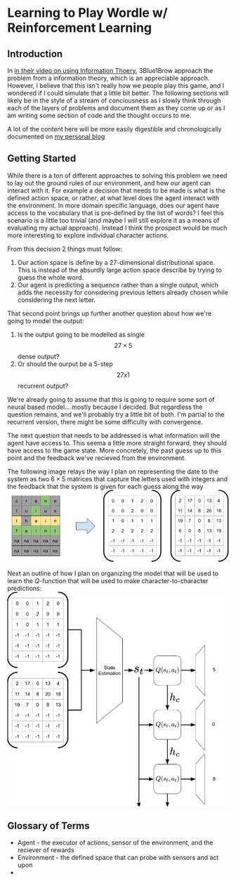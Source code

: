 # Learning to Play Wordle w/ Reinforcement Learning

## Introduction

In [in their video on using Information Thoery](https://www.youtube.com/watch?v=v68zYyaEmEA), 3Blue1Brow approach the 
problem from a information theory, which is an appreciable approach. However, I believe that this isn't really how we 
people play this game, and I wondered if I could simulate that a little bit better. The following sections will likely 
be in the style of a stream of conciousness as I slowly think through each of the layers of problems and document them
as they come up or as I am writing some section of code and the thought occurs to me.

A lot of the content here will be more easily digestible and chronologically documented on [my personal blog](httpsL//vardulov.github.io/posts/2022/02/wordle-rl-part1)

## Getting Started

While there is a ton of different approaches to solving this problem we need to lay out the ground rules of our environment, 
and how our agent can interact with it. For example a decision that needs to be made is what is the defined action space, 
or rather, at what level does the agent interact with the environment. In more domain specific language, does our agent
have access to the vocabulary that is pre-defined by the list of words? I feel this scenario is a little too trivial
(and maybe I will still explore it as a means of evaluating my actual approach). Instead I think the prospect would be much
more interesting to explore individual character actions. 

From this decision 2 things must follow:
1. Our action space is define by a 27-dimensional distributional space. This is instead of the absurdly large action space
   describe by trying to guess the whole word.
2. Our agent is predicting a sequence rather than a single output, which adds the necessity for considering previous letters
   already chosen while considering the next letter.
   
That second point brings up further another question about how we're going to model the output:
1. Is the output going to be modelled as single $$27 \times 5$$ dense output?
2. Or should the ourput be a 5-step $$27 x 1$$ recurrent output?

We're already going to assume that this is going to require some sort of neural based model... mostly because I decided. 
But regardless the question remains, and we'll probably try a little bit of both. I'm partial to the recurrent version, 
there might be some difficulty with convergence.

The next question that needs to be addressed is what information will the agent have access to.
This seema a little more straight forward, they should have access to the game state. More concretely, the past guess up
to this point and the feedback we've recieved from the environment.

The following image relays the way I plan on representing the date to the system as two $6 \times 5$ matrices that 
capture the letters used with integers and the feedback that the system is given for each guess along the way
![pipeline for observation](observation-explanation.png)


Next an outline of how I plan on organizing the model that will be used to learn the $Q$-function that will be used to 
make character-to-character predictions:
![pipeline for prediction](full-pipeline-metrics.png)
## Glossary of Terms

* Agent - the executor of actions, sensor of the environment, and the reciever of rewards
* Environment - the defined space that can probe with sensors and act upon
* 